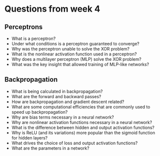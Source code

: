# Questions from week 4
## Perceptrons
- What is a perceptron?
- Under what conditions is a perceptron guaranteed to converge?
- Why was the perceptron unable to solve the XOR problem?
- What is the nonlinear activation function used in a perceptron?
- Why does a multilayer perceptron (MLP) solve the XOR problem?
- What was the key insight that allowed training of MLP-like networks?

## Backpropagation
- What is being calculated in backpropagation?
- What are the forward and backward passes?
- How are backpropagation and gradient descent related?
- What are some computational efficiencies that are commonly used to speed up backpropagation?
- Why are bias terms necessary in a neural network?
- Why are nonlinear activation functions necessary in a neural network?
- What is the difference between hidden and output activation functions?
- Why is ReLU (and its variations) more popular than the sigmoid function for hidden layers?
- What drives the choice of loss and output activation functions?
- What are the parameters in a network?